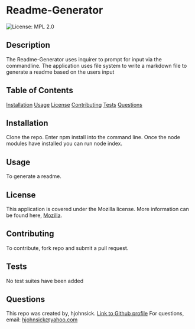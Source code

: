 # Readme-Generator
![License: MPL 2.0](https://img.shields.io/badge/License-MPL_2.0-brightgreen.svg)
## Description
The Readme-Generator uses inquirer to prompt for input via the commandline.  The application uses file system to write a markdown file to generate a readme based on the users input
## Table of Contents
[Installation](https://github.com/hjohnsick/Readme-Generator/tree/dist#installation)
[Usage](https://github.com/hjohnsick/Readme-Generator/tree/dist#usage)
[License](https://github.com/hjohnsick/Readme-Generator/tree/dist#license)
[Contributing](https://github.com/hjohnsick/Readme-Generator/tree/dist#contributing)
[Tests](https://github.com/hjohnsick/Readme-Generator/tree/dist#tests)
[Questions](https://github.com/hjohnsick/Readme-Generator/tree/dist#questions)
## Installation
Clone the repo.  Enter npm install into the command line.  Once the node modules have installed you can run node index.
## Usage
To generate a readme.

## License
This application is covered under the Mozilla license.  More information can be found here, [Mozilla](https://opensource.org/licenses/MPL-2.0).
    
## Contributing
To contribute, fork repo and submit a pull request.
## Tests
No test suites have been added
## Questions
This repo was created by, hjohnsick.
[Link to Github profile](https://github.com/hjohnsick)
For questions, email: hjohnsick@yahoo.com
